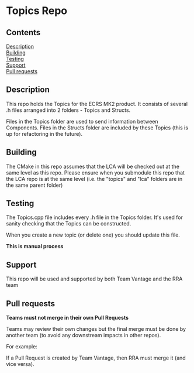 # Topics Repo 


## Contents
   [Description](#description)<br>
   [Building](#building)<br>
   [Testing](#testing)<br>
   [Support](#support)<br>
   [Pull requests](#pull)<br>


<a name=description></a>
## Description

This repo holds the Topics for the ECRS MK2 product. It consists of several .h files arranged into 2 folders - Topics and Structs. 

Files in the Topics folder are used to send information between Components. Files in the Structs folder are included by these Topics (this is up for refactoring in the future).

<a name=building></a>
## Building

The CMake in this repo assumes that the LCA will be checked out at the same level as this repo. Please ensure when you submodule this repo that the LCA repo is at the same level (i.e. the "topics" and "lca" folders are in the same parent folder)

<a name=testing></a>
## Testing

The Topics.cpp file includes every .h file in the Topics folder. It's used for sanity checking that the Topics can be constructed.

When you create a new topic (or delete one) you should update this file.

__This is manual process__

<a name=support></a>
## Support

This repo will be used and supported by both Team Vantage and the RRA team

<a name=pull></a>
## Pull requests

__Teams must not merge in their own Pull Requests__

Teams may review their own changes but the final merge must be done by another team (to avoid any downstream impacts in other repos).

For example:

If a Pull Request is created by Team Vantage, then RRA must merge it (and vice versa).

